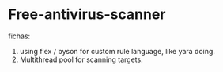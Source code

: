 # Free-antivirus-scanner
fichas: 
1) using flex / byson for custom rule language, like yara doing.
2) Multithread pool for scanning targets.
